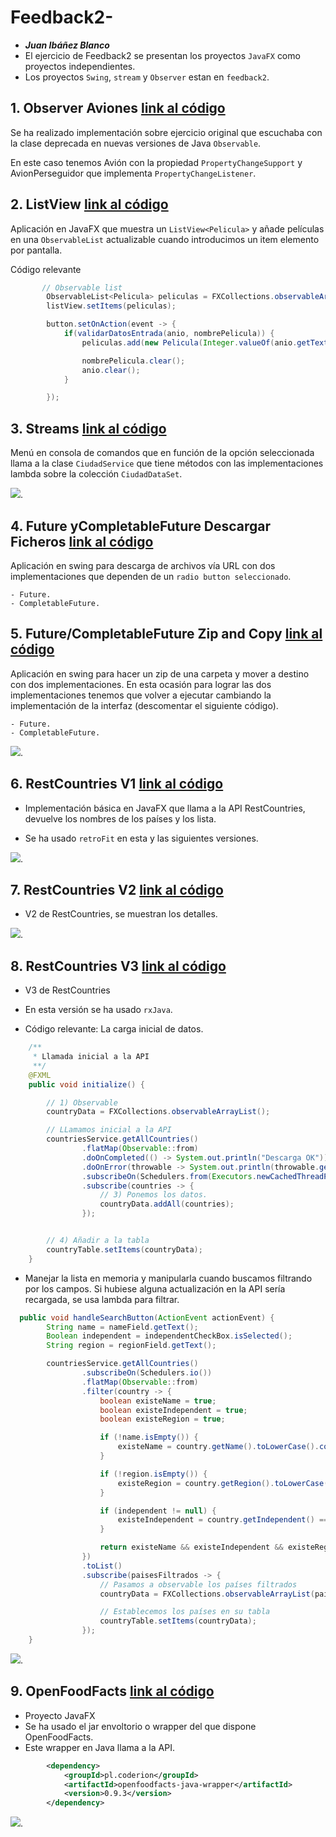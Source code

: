 # Feedback2-

- ***Juan Ibáñez Blanco***
- El ejercicio de Feedback2 se presentan los proyectos `JavaFX` como proyectos independientes.
- Los proyectos `Swing`, `stream` y `Observer` estan en `feedback2`. 

##  1.  Observer Aviones [link al código](https://github.com/yuanyuanis/Feedback2/tree/main/feedback2/src/main/java/com/yuanyuanis/concurrente/feedback2/observer/aviones)

Se ha realizado implementación sobre ejercicio original que escuchaba con la clase deprecada en nuevas versiones de Java `Observable`.

En este caso tenemos Avión con la propiedad `PropertyChangeSupport` y AvionPerseguidor que implementa `PropertyChangeListener`.


## 2. ListView [link al código](https://github.com/yuanyuanis/Feedback2/tree/main/ListView/src/main/java/com/yuanyuanis/concurrente/javafx/listview)

Aplicación en JavaFX que muestra un `ListView<Pelicula>` y añade películas en una `ObservableList` actualizable cuando introducimos un item elemento por pantalla.

Código relevante
```java
       // Observable list
        ObservableList<Pelicula> peliculas = FXCollections.observableArrayList();
        listView.setItems(peliculas);

        button.setOnAction(event -> {
            if(validarDatosEntrada(anio, nombrePelicula)) {
                peliculas.add(new Pelicula(Integer.valueOf(anio.getText()), nombrePelicula.getText()));

                nombrePelicula.clear();
                anio.clear();
            }

        });
```

## 3. Streams [link al código](https://github.com/yuanyuanis/Feedback2/tree/main/feedback2/src/main/java/com/yuanyuanis/concurrente/feedback2/streams)

Menú en consola de comandos que en función de la opción seleccionada llama a la clase `CiudadService` que tiene métodos con las implementaciones lambda sobre la colección `CiudadDataSet`. 

![](imagenes/StreamsDiagram.JPG).

## 4. Future yCompletableFuture Descargar Ficheros [link al código](https://github.com/yuanyuanis/Feedback2/tree/main/feedback2/src/main/java/com/yuanyuanis/concurrente/feedback2/completableFuture/descargarFicheros)

Aplicación en swing para descarga de archivos vía URL con dos implementaciones que dependen de un `radio button seleccionado`.


    - Future.
    - CompletableFuture.

## 5. Future/CompletableFuture Zip and Copy [link al código](https://github.com/yuanyuanis/Feedback2/tree/main/feedback2/src/main/java/com/yuanyuanis/concurrente/feedback2/completableFuture/copiarYZippear) 

Aplicación en swing para hacer un zip de una carpeta y mover a destino con dos implementaciones. En esta ocasión para lograr las dos implementaciones tenemos que volver a ejecutar cambiando la implementación de la interfaz (descomentar el siguiente código).

    - Future.
    - CompletableFuture.

![](imagenes/ZipCopy.JPG).

## 6. RestCountries V1 [link al código](https://github.com/yuanyuanis/Feedback2/tree/main/RestCountries/src/main/java/com/yuanyuanis/concurrente/restcountries)

- Implementación básica en JavaFX que llama a la API RestCountries, devuelve los nombres de los países y los lista. 

- Se ha usado `retroFit` en esta y las siguientes versiones.

![](imagenes/RetroFitV1.JPG).

## 7. RestCountries V2 [link al código](https://github.com/yuanyuanis/Feedback2/tree/main/RestCountries2_CountriesDetail/src/main/java/com/yuanyuanis/concurrente/restcountries/restcountries2_countriesdetail)

- V2 de RestCountries, se muestran los detalles. 

![](imagenes/RetroFitV2.JPG).

## 8. RestCountries V3 [link al código](https://github.com/yuanyuanis/Feedback2/tree/main/restCountriesV3/src/main/java/com/yuanyuanis/concurrente/restcountriesv3)

- V3 de RestCountries

- En esta versión se ha usado `rxJava`.

- Código relevante: La carga inicial de datos.

```java
    /**
     * Llamada inicial a la API 
     **/
    @FXML
    public void initialize() {

        // 1) Observable
        countryData = FXCollections.observableArrayList();

        // LLamamos inicial a la API
        countriesService.getAllCountries()
                .flatMap(Observable::from)
                .doOnCompleted(() -> System.out.println("Descarga OK"))
                .doOnError(throwable -> System.out.println(throwable.getMessage()))
                .subscribeOn(Schedulers.from(Executors.newCachedThreadPool()))
                .subscribe(countries -> {
                    // 3) Ponemos los datos.
                    countryData.addAll(countries);
                });


        // 4) Añadir a la tabla
        countryTable.setItems(countryData);
    }
```

- Manejar la lista en memoria y manipularla cuando buscamos filtrando por los campos. Si hubiese alguna actualización en la API sería recargada, se usa lambda para filtrar.


```java
  public void handleSearchButton(ActionEvent actionEvent) {
        String name = nameField.getText();
        Boolean independent = independentCheckBox.isSelected();
        String region = regionField.getText();

        countriesService.getAllCountries()
                .subscribeOn(Schedulers.io())
                .flatMap(Observable::from)
                .filter(country -> {
                    boolean existeName = true;
                    boolean existeIndependent = true;
                    boolean existeRegion = true;

                    if (!name.isEmpty()) {
                        existeName = country.getName().toLowerCase().contains(name.toLowerCase());
                    }

                    if (!region.isEmpty()) {
                        existeRegion = country.getRegion().toLowerCase().contains(region.toLowerCase());
                    }

                    if (independent != null) {
                        existeIndependent = country.getIndependent() == independent;
                    }

                    return existeName && existeIndependent && existeRegion;
                })
                .toList()
                .subscribe(paisesFiltrados -> {
                    // Pasamos a observable los países filtrados
                    countryData = FXCollections.observableArrayList(paisesFiltrados);

                    // Establecemos los países en su tabla
                    countryTable.setItems(countryData);
                });
    }
```

![](imagenes/RetroFitvV3.JPG).

## 9. OpenFoodFacts [link al código](https://github.com/yuanyuanis/Feedback2/tree/main/openFoodFactsJavaFX/src/main/java/com/yuanyuanis/openfoodfactsjavafx)

- Proyecto JavaFX
- Se ha usado el jar envoltorio o wrapper del que dispone OpenFoodFacts. 
- Este wrapper en Java llama a la API.

```xml
        <dependency>
            <groupId>pl.coderion</groupId>
            <artifactId>openfoodfacts-java-wrapper</artifactId>
            <version>0.9.3</version>
        </dependency>
```


![](imagenes/OpenFoodFacts.JPG).






